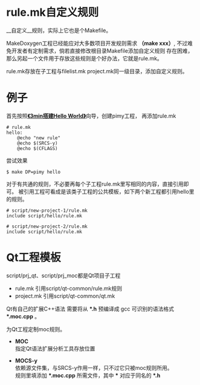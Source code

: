 rule.mk自定义规则
================
  __自定义__规则，实际上它也是个Makefile。

  MakeDoxygen工程已经能应对大多数项目开发规则需求 __（make xxx）__,
  不过难免开发者有定制需求，倘若直接修改根目录Makefile添加自定义规则
  存在困难，那么另起一个文件用于存放这些规则是个好办法，它就是rule.mk。


  rule.mk存放在子工程与filelist.mk project.mk同一级目录，添加自定义规则。

# 例子
  首先按照[__《3min搭建Hello World》__](./simple-guide.md)向导，创建pimy工程，
  再添加rule.mk

```
# rule.mk
hello:
    @echo "new rule"
    @echo $(SRCS-y)
    @echo $(CFLAGS)

```

  尝试效果

```
$ make DP=pimy hello
```


  对于有共通的规则，不必要再每个子工程rule.mk里写相同的内容，直接引用即可。
  被引用工程可看成是该类子工程的公共模板，如下两个新工程都引用hello里的规则。

```
# script/new-project-1/rule.mk
include script/hello/rule.mk

# script/new-project-2/rule.mk
include script/hello/rule.mk

```

# Qt工程模板
  script/prj_qt、script/prj_moc都是Qt项目子工程

  - rule.mk 引用script/qt-common/rule.mk规则
  - project.mk 引用script/qt-common/qt.mk

  Qt有自己的扩展C++语法
  需要将从 __*.h__ 预编译成 gcc 可识别的语法格式 __*.moc.cpp__ 。

  为Qt工程定制moc规则。

- __MOC__  
  指定Qt语法扩展分析工具存放位置

- __MOCS-y__  
  依赖源文件集，与SRCS-y作用一样，只不过它只被moc规则所用。  
  规则里填添加 __*.moc.cpp__ 所需文件，其中 __*__ 对应于同名的 __*.h__ 
  
